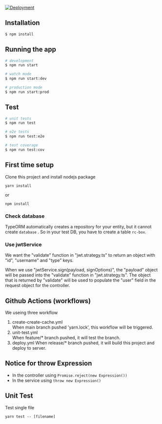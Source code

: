 [![Deployment](https://github.com/YCITC/rc-box-iot-server/actions/workflows/deploy.yml/badge.svg)](https://github.com/YCITC/rc-box-iot-server/actions/workflows/deploy.yml)

## Installation

```bash
$ npm install
```

## Running the app

```bash
# development
$ npm run start

# watch mode
$ npm run start:dev

# production mode
$ npm run start:prod
```

## Test

```bash
# unit tests
$ npm run test

# e2e tests
$ npm run test:e2e

# test coverage
$ npm run test:cov
```

## First time setup
Clone this project and install nodejs package
```
yarn install
```
or
```
npm install
```
### Check database 
TypeORM automatically creates a repository for your entity, but it cannot create `database` .
So in your test DB, you have to create a table `rc-box`.

### Use jwtService
We want the "validate" function in "jwt.strategy.ts" to return an object with "id", "username" and "type" keys.

When we use "jwtService.sign(payload, signOptions)", the "payload" object will be passed into the "validate" function in "jwt.strategy.ts". The object that is returned by "validate" will be used to populate the "user" field in the request object for the controller.


## Github Actions (workflows)
We useing three workflow
1. create-create-cache.yml  
  When main branch pushed 'yarn.lock', this workflow will be triggered. 
2. unit-test.yml  
  When feature/* branch pushed, it will test the branch.
3. deploy.yml
  When release/* branch pushed, it will build this project and deploy to server.

## Notice for throw Expression
* In the controller
  using ```Promise.reject(new Expression())```
* In the service 
  using ```throw new Expression()```


## Unit Test
Test single file  

```
yarn test -- [filename]
```